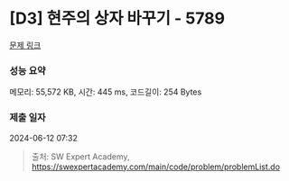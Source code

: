 # [D3] 현주의 상자 바꾸기 - 5789 

[문제 링크](https://swexpertacademy.com/main/code/problem/problemDetail.do?contestProbId=AWYygN36Qn8DFAVm) 

### 성능 요약

메모리: 55,572 KB, 시간: 445 ms, 코드길이: 254 Bytes

### 제출 일자

2024-06-12 07:32



> 출처: SW Expert Academy, https://swexpertacademy.com/main/code/problem/problemList.do
